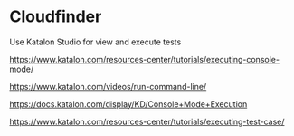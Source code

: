 # Cloudfinder
Use Katalon Studio for view and execute tests

https://www.katalon.com/resources-center/tutorials/executing-console-mode/

https://www.katalon.com/videos/run-command-line/

https://docs.katalon.com/display/KD/Console+Mode+Execution

https://www.katalon.com/resources-center/tutorials/executing-test-case/

